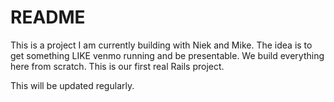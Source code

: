 # README

This is a project I am currently building with Niek and Mike. The idea is to get
something LIKE venmo running and be presentable. We build everything here from 
scratch. This is our first real Rails project.

This will be updated regularly.